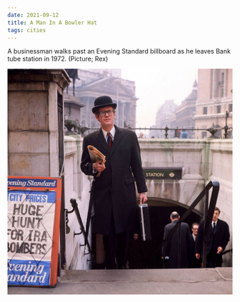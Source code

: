 ```yaml
---
date: 2021-09-12
title: A Man In A Bowler Hat
tags: cities
---
```


A businessman walks past an Evening Standard billboard as he leaves Bank tube station in 1972. (Picture; Rex)

![bowler](https://raw.githubusercontent.com/muneer78/muneer78.github.io/master/images/londonhat.jpeg)



